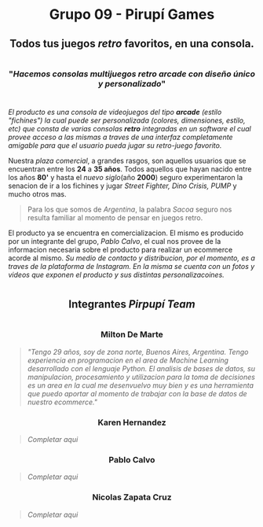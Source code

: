 # <h1><center>**Grupo 09 - Pirupí Games**

## <h2><center>Todos tus juegos _retro_ favoritos, en una consola.

#

### <center>"_Hacemos consolas multijuegos retro arcade con diseño único y personalizado_"

#

_*El producto es una consola de videojuegos del tipo **arcade** (estilo "fichines") la cual puede ser personalizada (colores, dimensiones, estilo, etc) que consta de varias consolas **retro** integradas en un software el cual provee acceso a las mismas a traves de una interfaz completamente amigable para que el usuario pueda jugar su retro-juego favorito.*_

Nuestra _plaza comercial_, a grandes rasgos, son aquellos usuarios que se encuentran entre los **24** a **35 años**.
Todos aquellos que hayan nacido entre los años **80'** y hasta el _nuevo siglo_(año **2000**) seguro experimentaron la senacion de ir a los fichines y jugar _Street Fighter, Dino Crisis, PUMP_ y mucho otros mas.

> Para los que somos de _Argentina_, la palabra _Sacoa_ seguro nos resulta familiar al momento de pensar en juegos retro.

El producto ya se encuentra en comercializacion. El mismo es producido por un integrante del grupo, _Pablo Calvo_, el cual nos provee de la informacion necesaria sobre el producto para realizar un ecommerce acorde al mismo. _Su medio de contacto y distribucion, por el momento, es a traves de la plataforma de Instagram. En la misma se cuenta con un fotos y videos que exponen el producto y sus distintas personalizacoines._

#

#### <h2><center>Integrantes _Pirpupí Team_</h2>

#

<h3><center>Milton De Marte</h3>

> _*"Tengo 29 años, soy de zona norte, Buenos Aires, Argentina.
> Tengo experiencia en programacion en el area de
> Machine Learning desarrollado con el lenguaje Python. El analisis de bases de datos, su manipulacion, procesamiento y utilizacion para la toma de decisiones es un area en la cual me desenvuelvo muy bien y es una herramienta que puedo aportar al momento de trabajar con la base de datos de nuestro ecommerce."*_

<h3><center>Karen Hernandez</h3>

> _*Completar aqui*_

<h3><center>Pablo Calvo</h3>

> _*Completar aqui*_

<h3><center>Nicolas Zapata Cruz</h3>

> _*Completar aqui*_
